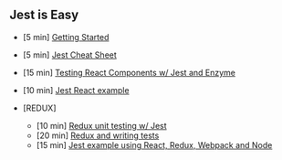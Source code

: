 ## Jest is Easy

* [5 min] [Getting Started](https://facebook.github.io/jest/docs/en/getting-started.html)
* [5 min] [Jest Cheat Sheet](https://github.com/sapegin/jest-cheat-sheet)
* [15 min] [Testing React Components w/ Jest and Enzyme](https://hackernoon.com/testing-react-components-with-jest-and-enzyme-41d592c174f)
* [10 min] [Jest React example](https://github.com/facebook/jest/tree/master/examples/react)

* [REDUX]
  * [10 min] [Redux unit testing w/ Jest](https://hackernoon.com/redux-unit-testing-with-jest-f3a18f387f75)
  * [20 min] [Redux and writing tests](https://redux.js.org/docs/recipes/WritingTests.html)
  * [15 min] [Jest example using React, Redux, Webpack and Node](https://github.com/jenniferkaplannyc/jest_react_redux_node_webpack_complex_example)
